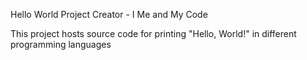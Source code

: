 Hello World Project
Creator - I Me and My Code

This project hosts source code for printing "Hello, World!" in different programming languages